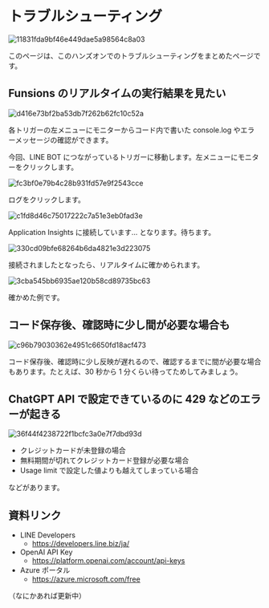 # トラブルシューティング

![11831fda9bf46e449dae5a98564c8a03](https://i.gyazo.com/11831fda9bf46e449dae5a98564c8a03.png)

このページは、このハンズオンでのトラブルシューティングをまとめたページです。

## Funsions のリアルタイムの実行結果を見たい

![d416e73bf2ba53db7f262b62fc10c52a](https://i.gyazo.com/d416e73bf2ba53db7f262b62fc10c52a.png)

各トリガーの左メニューにモニターからコード内で書いた console.log やエラーメッセージの確認ができます。

今回、LINE BOT につながっているトリガーに移動します。左メニューにモニターをクリックします。

![fc3bf0e79b4c28b931fd57e9f2543cce](https://i.gyazo.com/fc3bf0e79b4c28b931fd57e9f2543cce.png)

ログをクリックします。

![c1fd8d46c75017222c7a51e3eb0fad3e](https://i.gyazo.com/c1fd8d46c75017222c7a51e3eb0fad3e.png)

Application Insights に接続しています... となります。待ちます。

![330cd09bfe68264b6da4821e3d223075](https://i.gyazo.com/330cd09bfe68264b6da4821e3d223075.png)

接続されましたとなったら、リアルタイムに確かめられます。

![3cba545bb6935ae120b58cd89735bc63](https://i.gyazo.com/3cba545bb6935ae120b58cd89735bc63.png)

確かめた例です。

## コード保存後、確認時に少し間が必要な場合も

![c96b79030362e4951c6650fd18acf473](https://i.gyazo.com/c96b79030362e4951c6650fd18acf473.png)

コード保存後、確認時に少し反映が遅れるので、確認するまでに間が必要な場合もあります。たとえば、30 秒から 1 分くらい待ってためしてみましょう。

## ChatGPT API で設定できているのに 429 などのエラーが起きる

![36f44f4238722f1bcfc3a0e7f7dbd93d](https://i.gyazo.com/36f44f4238722f1bcfc3a0e7f7dbd93d.png)

- クレジットカードが未登録の場合
- 無料期間が切れてクレジットカード登録が必要な場合
- Usage limit で設定した値よりも越えてしまっている場合

などがあります。

## 資料リンク

- LINE Developers
  - https://developers.line.biz/ja/
- OpenAI API Key
  - https://platform.openai.com/account/api-keys
- Azure ポータル
  - https://azure.microsoft.com/free

（なにかあれば更新中）